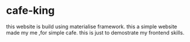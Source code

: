 # cafe-king
this website is build using materialise framework.
this a simple website made my me ,for simple cafe. this is just to demostrate my frontend skills.

